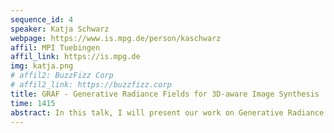 ```yaml
---
sequence_id: 4
speaker: Katja Schwarz
webpage: https://www.is.mpg.de/person/kaschwarz
affil: MPI Tuebingen
affil_link: https://is.mpg.de
img: katja.png
# affil2: BuzzFizz Corp
# affil2_link: https://buzzfizz.corp
title: GRAF - Generative Radiance Fields for 3D-aware Image Synthesis
time: 1415
abstract: In this talk, I will present our work on Generative Radiance Fields (GRAF) for 3D-controllable image synthesis. We make significant headway on synthesizing 3D consistent images from controllable viewpoints training with unposed 2D images only. Our key contribution is to combine the recent advances in coordinate-based neural representations with generative adversarial networks. In contrast to previous methods, this enables our approach to scale to high image resolutions and high image fidelity while preserving 3D consistency.
---
```


